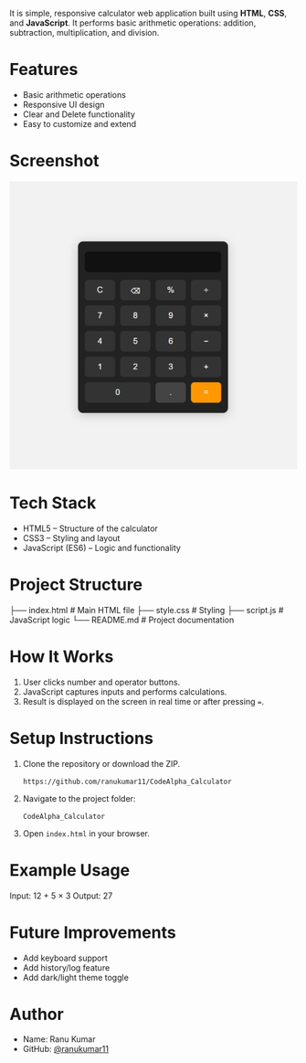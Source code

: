 

It is simple, responsive calculator web application built using **HTML**, **CSS**, and **JavaScript**. It performs basic arithmetic operations: addition, subtraction, multiplication, and division.

# Features

- Basic arithmetic operations
- Responsive UI design
- Clear and Delete functionality
- Easy to customize and extend

# Screenshot

![Calculator Screenshot](Screenshot1.PNG) 

# Tech Stack

- HTML5 – Structure of the calculator
- CSS3 – Styling and layout
- JavaScript (ES6) – Logic and functionality

# Project Structure
 
├── index.html # Main HTML file
├── style.css # Styling
├── script.js # JavaScript logic
└── README.md # Project documentation

 # How It Works

1. User clicks number and operator buttons.
2. JavaScript captures inputs and performs calculations.
3. Result is displayed on the screen in real time or after pressing `=`.

# Setup Instructions

1. Clone the repository or download the ZIP.
    ```
    https://github.com/ranukumar11/CodeAlpha_Calculator
    ```
2. Navigate to the project folder:
    ```
    CodeAlpha_Calculator
    ```
3. Open `index.html` in your browser.

 # Example Usage

 Input: 12 + 5 × 3
 Output: 27
   
# Future Improvements

- Add keyboard support
- Add history/log feature
- Add dark/light theme toggle

# Author

- Name: Ranu Kumar
- GitHub: [@ranukumar11](https://github.com/ranukumar11)



